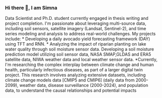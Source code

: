 ### Hi there 👋, I am Simna 

<!--
**simnarassak/SimnaRassak** is a ✨ _special_ ✨ repository because its `README.md` (this file) appears on your GitHub profile.


-->
<p align="left">
           Data Scientist and Ph.D. student currently engaged in thesis writing and project completion. I'm passionate about leveraging multi-source data, including soil sensors, satellite imagery (Landsat, Sentinel-2), and time series modeling and analysis to address real-world challenges. My projects include: 
           * Developing a daily avocado yield forecasting framework (DAY) using TFT and RNN.
           * Analyzing the impact of riparian planting on lake water quality through soil moisture sensor data. Developing a soil moisture prediction model utilizing soil sensor data, NASA SMAP,GLDAS and ERA5 satellite data, NIWA weather data and local weather sensor data. 
           *Currently, I'm researching the complex interplay between climate change and human health, particularly infectious diseases, as part of a larger digital twin project. This research involves analyzing extensive datasets, including climate change models data [CMIP5 and CMIP6] (daily data from 2000-2099), weather data, disease surveillance (2000-2024), and population data, to understand the causal relationships and potential impacts<br/>
 </p>

  
       
  


